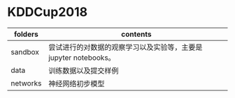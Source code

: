# KDDCup2018

|folders|contents|
|---|---|
|sandbox|尝试进行的对数据的观察学习以及实验等，主要是 jupyter notebooks。|
|data|训练数据以及提交样例|
|networks|神经网络初步模型|

